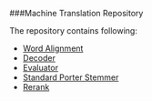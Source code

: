###Machine Translation Repository

The repository contains following:

- [Word Alignment][1]
- [Decoder][2]
- [Evaluator][3]
- [Standard Porter Stemmer][4]
- [Rerank][5]

[1]:https://github.com/Nero-Hu/mt/tree/master/alignment/fast_align
[2]:https://github.com/Nero-Hu/mt/tree/master/decoder
[3]:https://github.com/Nero-Hu/mt/tree/master/evaluator
[4]:https://github.com/Nero-Hu/mt/tree/master/stemmer
[5]:https://github.com/Nero-Hu/mt/tree/master/reranker